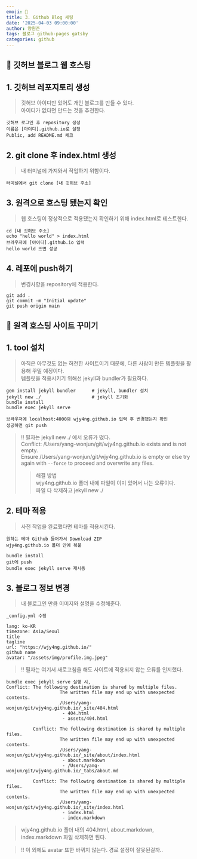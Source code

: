 ```yaml
---
emoji: 📝
title: 3. Github Blog 세팅
date: '2025-04-03 09:00:00'
author: 양원준
tags: 블로그 github-pages gatsby
categories: github
---
```


## 📌 깃허브 블로그 웹 호스팅
## 1. 깃허브 레포지토리 생성
> 깃허브 아이디만 있어도 개인 블로그를 만들 수 있다.\
아이디가 없다면 만드는 것을 추천한다.

```
깃허브 로그인 후 repository 생성
이름은 [아이디].github.io로 설정
Public, add README.md 체크
```

## 2. git clone 후 index.html 생성
> 내 터미널에 가져와서 작업하기 위함이다.

```
터미널에서 git clone [내 깃허브 주소]
```

## 3. 원격으로 호스팅 됐는지 확인
> 웹 호스팅이 정상적으로 적용됐는지 확인하기 위해 index.html로 테스트한다.

```
cd [내 깃허브 주소]
echo "hello world" > index.html
브라우저에 [아이디].github.io 입력
hello world 뜨면 성공
```

## 4. 레포에 push하기
> 변경사항을 repository에 적용한다.

```
git add .
git commit -m "Initial update"
git push origin main
```

## 📌 원격 호스팅 사이트 꾸미기
## 1. tool 설치
> 아직은 아무것도 없는 허전한 사이트이기 때문에, 다른 사람이 만든 템플릿을 활용해 꾸밀 예정이다.\
템플릿을 적용시키기 위해선 jekyll과 bundler가 필요하다.

```
gem install jekyll bundler      # jekyll, bundler 설치
jekyll new ./                   # jekyll 초기화
bundle install
bundle exec jekyll serve

브라우저에 localhost:4000와 wjy4ng.github.io 입력 후 변경됐는지 확인
성공하면 git push
```
> ‼️ 필자는 jekyll new ./ 에서 오류가 떴다.\
Conflict: /Users/yang-wonjun/git/wjy4ng.github.io exists and is not empty.\
Ensure /Users/yang-wonjun/git/wjy4ng.github.io is empty or else try again with `--force` to proceed and overwrite any files.
>> 해결 방법\
wjy4ng.github.io 폴더 내에 파일이 이미 있어서 나는 오류이다.\
파일 다 삭제하고 jekyll new ./


## 2. 테마 적용
> 사전 작업을 완료했다면 테마를 적용시킨다.

```
원하는 테마 Github 들어가서 Download ZIP
wjy4ng.github.io 폴더 안에 복붙

bundle install
git에 push
bundle exec jekyll serve 재시동
```

## 3. 블로그 정보 변경
> 내 블로그인 만큼 이미지와 설명을 수정해준다.

```
_config.yml 수정

lang: ko-KR
timezone: Asia/Seoul
title
tagline
url: "https://wjy4ng.github.io/"
github name
avatar: "/assets/img/profile.img.jpeg"
```
> ‼️ 필자는 여기서 새로고침을 해도 사이트에 적용되지 않는 오류를 인지했다.

```
bundle exec jekyll serve 실행 시,
Conflict: The following destination is shared by multiple files.
                    The written file may end up with unexpected contents.
                    /Users/yang-wonjun/git/wjy4ng.github.io/_site/404.html
                     - 404.html
                     - assets/404.html
                    
          Conflict: The following destination is shared by multiple files.
                    The written file may end up with unexpected contents.
                    /Users/yang-wonjun/git/wjy4ng.github.io/_site/about/index.html
                     - about.markdown
                     - /Users/yang-wonjun/git/wjy4ng.github.io/_tabs/about.md
                    
          Conflict: The following destination is shared by multiple files.
                    The written file may end up with unexpected contents.
                    /Users/yang-wonjun/git/wjy4ng.github.io/_site/index.html
                     - index.html
                     - index.markdown
```
> wjy4ng.github.io 폴더 내의 404.html, about.markdown, index.markdown 파일 삭제하면 된다.

> ‼️ 이 외에도 avatar 또한 바뀌지 않는다. 경로 설정이 잘못된걸까..

```toc
```